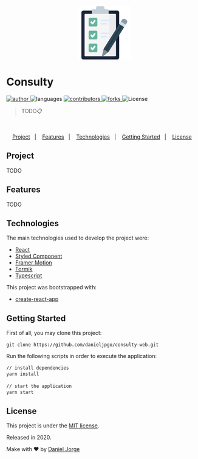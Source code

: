 <div align="center" >
 &nbsp;&nbsp; <img
    alt="checklist"
    title="checklist"
    src=".github/logo.png"
    height="140px"
    />
</div>

<h1 align="left">Consulty</h1>

<p align="left">
   <a href="https://github.com/danieljpgo">
      <img
        alt="author"
        src="https://img.shields.io/badge/author-danieljpgo-1b263b?style=flat&labelColor=2f4858"
      />
   </a>
   <img
      alt="languages"
      src="https://img.shields.io/github/languages/count/danieljpgo/consulty-web?color=1b263b&style=flat&labelColor=2f4858"
   />
   <a href="https://github.com/danieljpgo/consulty-web/graphs/contributors">
      <img
        alt="contributors"
        src="https://img.shields.io/github/stars/danieljpgo/consulty-web?color=1b263b&style=flat&labelColor=2f4858"/>
   </a>
    <a href="https://github.com/danieljpgo/consulty-web/network/members">
      <img
         alt="forks"
         src="https://img.shields.io/github/forks/danieljpgo/consulty-web?color=1b263b&style=flat&labelColor=2f4858"/>
   </a>
     <img alt="License" src="https://img.shields.io/badge/license-MIT-1b263b?style=flat&labelColor=2f4858">
</p>

> TODO:clipboard:

&nbsp;

<div align="center">
   <a href="#project">Project</a>&nbsp;&nbsp;&nbsp;|&nbsp;&nbsp;&nbsp;
   <a href="#features">Features</a>&nbsp;&nbsp;&nbsp;|&nbsp;&nbsp;&nbsp;
   <a href="#technologies">Technologies</a>&nbsp;&nbsp;&nbsp;|&nbsp;&nbsp;&nbsp;
   <a href="#getting-started">Getting Started</a>&nbsp;&nbsp;&nbsp;|&nbsp;&nbsp;&nbsp;
   <a href="#license">License</a>
</div>

<!-- <div align="center">
   <img
      alt="Post Motion"
      title="Post Motion"
      src=".github/web-mobile.gif"
      width="640px" />
</div> -->

## Project
TODO

## Features
TODO

## Technologies
The main technologies used to develop the project were:
- [React](https://reactjs.org/)
- [Styled Component](https://styled-components.com/)
- [Framer Motion](https://www.framer.com/motion/)
- [Formik](https://formik.org/docs/overview)
- [Typescript](https://www.typescriptlang.org/)

This project was bootstrapped with:
- [create-react-app](https://github.com/facebook/create-react-app)

## Getting Started
First of all, you may clone this project:
```
git clone https://github.com/danieljpgo/consulty-web.git
```
Run the following scripts in order to execute the application:
```
// install dependencies
yarn install

// start the application
yarn start
```

## License
This project is under the [MIT license](https://github.com/danieljpgo/consulty-web/blob/master/LICENSE).
<div>Released in 2020.</div>

Make with ❤️ by [Daniel Jorge](https://github.com/danieljpgo)